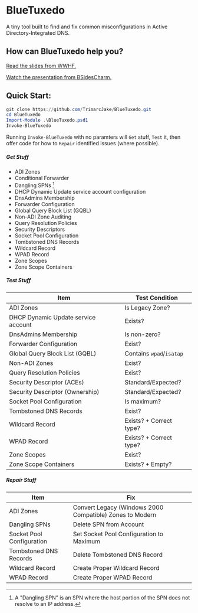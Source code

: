 # BlueTuxedo
A tiny tool built to find and fix common misconfigurations in Active Directory-Integrated DNS.

## How can BlueTuxedo help you?
[Read the slides from WWHF.](https://github.com/TrimarcJake/BlueTuxedo/blob/main/ADI%20DNS%20-%20No%20demo.pptx)

[Watch the presentation from BSidesCharm.](https://www.hub.trimarcsecurity.com/post/ad-dns-a-match-made-in-heck)



## Quick Start:
``` powershell
git clone https://github.com/TrimarcJake/BlueTuxedo.git
cd BlueTuxedo
Import-Module .\BlueTuxedo.psd1
Invoke-BlueTuxedo
```
Running `Invoke-BlueTuxedo` with no paramters will `Get` stuff, `Test` it, then offer code for how to `Repair` identified issues (where possible).

##### Get Stuff

- ADI Zones
- Conditional Forwarder
- Dangling SPNs [^1]
- DHCP Dynamic Update service account configuration
- DnsAdmins Membership
- Forwarder Configuration
- Global Query Block List (GQBL)
- Non-ADI Zone Auditing
- Query Resolution Policies
- Security Descriptors
- Socket Pool Configuration
- Tombstoned DNS Records
- Wildcard Record
- WPAD Record
- Zone Scopes
- Zone Scope Containers

##### Test Stuff
| Item | Test Condition |
|---------|---------------|
| ADI Zones | Is Legacy Zone? |
| DHCP Dynamic Update service account | Exists? |
| DnsAdmins Membership | Is non-zero? |
| Forwarder Configuration | Exist? |
| Global Query Block List (GQBL) | Contains `wpad`/`isatap` |
| Non-ADI Zones | Exist? |
| Query Resolution Policies | Exist? |
| Security Descriptor (ACEs) | Standard/Expected? |
| Security Descriptor (Ownership) | Standard/Expected? |
| Socket Pool Configuration | Is maximum? |
| Tombstoned DNS Records | Exist? |
| Wildcard Record | Exists? + Correct type? |
| WPAD Record | Exists? + Correct type? |
| Zone Scopes | Exist? |
| Zone Scope Containers | Exists? + Empty? |

##### Repair Stuff
| Item | Fix |
|-|-|
| ADI Zones | Convert Legacy (Windows 2000 Compatible) Zones to Modern |
| Dangling SPNs | Delete SPN from Account |
| Socket Pool Configuration | Set Socket Pool Configuration to Maximum |
| Tombstoned DNS Records | Delete Tombstoned DNS Record |
| Wildcard Record | Create Proper Wildcard Record |
| WPAD Record | Create Proper WPAD Record |

[^1]: A "Dangling SPN" is an SPN where the host portion of the SPN does not resolve to an IP address.